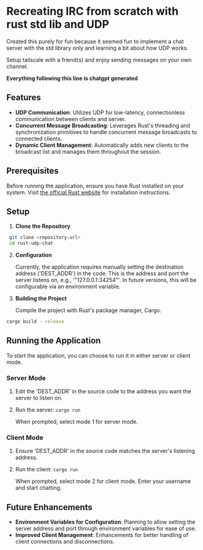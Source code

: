 # Recreating IRC from scratch with rust std lib and UDP

Created this purely for fun because it seemed fun to implement a chat server with the std library only and learning a bit about how UDP works.

Setup tailscale with a friend(s) and enjoy sending messages on your own channel.

**Everything following this line is chatgpt generated**

## Features

- **UDP Communication**: Utilizes UDP for low-latency, connectionless communication between clients and server.
- **Concurrent Message Broadcasting**: Leverages Rust's threading and synchronization primitives to handle concurrent message broadcasts to connected clients.
- **Dynamic Client Management**: Automatically adds new clients to the broadcast list and manages them throughout the session.

## Prerequisites

Before running the application, ensure you have Rust installed on your system. Visit [the official Rust website](https://www.rust-lang.org/tools/install) for installation instructions.

## Setup

1. **Clone the Repository**

```bash
 git clone <repository-url>
 cd rust-udp-chat
```

2. **Configuration**

   Currently, the application requires manually setting the destination address ('DEST_ADDR') in the code. This is the address and port the server listens on, e.g., '"127.0.0.1:34254"'. In future versions, this will be configurable via an environment variable.

3. **Building the Project**

   Compile the project with Rust's package manager, Cargo.

```bash
cargo build --release
```

## Running the Application

To start the application, you can choose to run it in either server or client mode.

### Server Mode

1. Edit the 'DEST_ADDR' in the source code to the address you want the server to listen on.
2. Run the server: `cargo run`

   When prompted, select mode 1 for server mode.

### Client Mode

1. Ensure 'DEST_ADDR' in the source code matches the server's listening address.
2. Run the client: `cargo run`

   When prompted, select mode 2 for client mode. Enter your username and start chatting.

## Future Enhancements

- **Environment Variables for Configuration**: Planning to allow setting the server address and port through environment variables for ease of use.
- **Improved Client Management**: Enhancements for better handling of client connections and disconnections.
